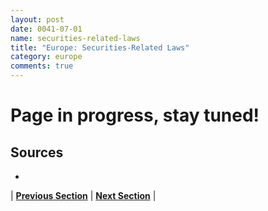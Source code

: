 ```yaml
---
layout: post
date: 0041-07-01
name: securities-related-laws
title: "Europe: Securities-Related Laws"
category: europe
comments: true
---
```


# Page in progress, stay tuned!

Sources 
--- 
- 


| **[Previous Section](https://neo-project.github.io/global-blockchain-compliance-hub//europe/europe-laws-token-sales.html)** | **[Next Section](https://neo-project.github.io/global-blockchain-compliance-hub//europe/europe-privacy-and-data-protection.html)** |
